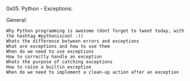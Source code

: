 0x05. Python - Exceptions:

General:
	
	Why Python programming is awesome (dont forget to tweet today, with the hashtag #pythoniscool :))
	Whats the difference between errors and exceptions
	What are exceptions and how to use them
	When do we need to use exceptions
	How to correctly handle an exception
	Whats the purpose of catching exceptions
	How to raise a builtin exception
	When do we need to implement a clean-up action after an exception